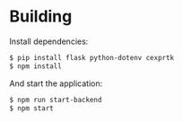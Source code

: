 # Building

Install dependencies:

```bash
$ pip install flask python-dotenv cexprtk
$ npm install
```

And start the application:

```bash
$ npm run start-backend
$ npm start
```